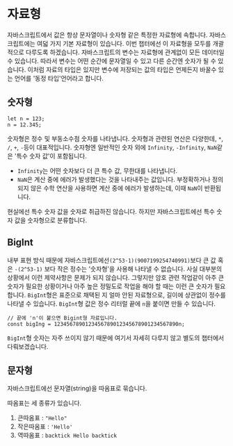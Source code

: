 # 자료형
자바스크립트에서 값은 항상 문자열이나 숫자형 같은 특정한 자료형에 속합니다.
자바스크립트에는 여덟 가지 기본 자료형이 있습니다. 이번 챕터에선 이 자료형을 모두를 개괄적으로 다루도록 하겠습니다.
자바스크립트의 변수는 자료형에 관계없이 모든 데이터일 수 있습니다. 따라서 변수는 어떤 순간에 문자열일 수 있고 다른 순간엔 숫자가 될 수 있습니다.
이처럼 자료의 타입은 있지만 변수에 저장되는 값의 타입은 언제든지 바꿀수 있는 언어를 '동정 타입'언어라고 합니다.


## 숫자형
```
let n = 123;
n = 12.345;
```
숫자형은 정수 및 부동소수점 숫자를 나타냅니다.
숫자형과 관련된 연산은 다양한데, `*`, `/`, `+`, `-`등이 대표적입니다.
숫자형엔 일반적인 숫자 외에 `Infinity`, `-Infinity`, `NaN`같은 '특수 숫자 값'이 포함됩니다.
- `Infinity`는 어떤 숫자보다 더 큰 특수 값, 무한대를 나타냅니다.
- `NaN`은 계산 중에 에러가 발생했다는 것을 나타내주는 값입니다. 부정확하거나 정의되지 않은 수학 연산을 사용하면 계산 중에 에러가 발생하는데, 이때 `NaN`이 반환됩니다.

현실에선 특수 숫자 값을 숫자로 취급하진 않습니다. 하지만 자바스크립트에선 특수 숫자 값을 숫자형으로 분류합니다.


## BigInt

내부 표현 방식 때문에 자바스크립트에선`(2^53-1)(9007199254740991)`보다 큰 값 혹은 `-(2^53-1)` 보다 작은 정수는 '숫자형'을 사용해 나타낼 수 없습니다.
사실 대부분의 상황에서 이런 제약사항은 문제가 되지 않습니다. 그렇지만 암호 관련 작업같이 아주 큰 숫자가 필요한 상황이거나 아주 높은 정밀도로 작업을 해야 할 때는 이런 큰 숫자가 필요합니다.
`BigInt`형은 표준으로 채택된 지 얼마 안된 자료형으로, 길이에 상관없이 정수를 나타낼 수 있습니다. 
`BigInt`형 값은 정수 리터럴 끝에 `n`을 붙이면 만들 수 있습니다.
```
// 끝에 'n'이 붙으면 Bigint형 자료입니다.
const bigIng = 1234567890123456789012345678901234567890n;
```
`BigInt`형 숫자는 자주 쓰이지 않기 때문에 여기서 자세히 다루지 않고 별도의 챕터에서 다뤄보겠습니다.


## 문자형
자바스크립트에선 문자열(string)을 따옴표로 묶습니다.

따옴표는 세 종류가 있습니다.
1. 큰따옴표 : `"Hello"`
2. 작은따옴표 : `'Hello'`
3. 역따옴표 : `backtick Hello backtick`
